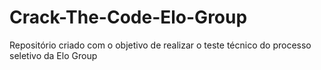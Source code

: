 # Crack-The-Code-Elo-Group
Repositório criado com o objetivo de realizar o teste técnico do processo seletivo da Elo Group
